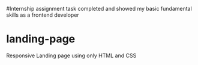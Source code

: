 #Internship assignment task completed and showed my basic fundamental skills as a frontend developer
# landing-page
Responsive Landing page using only HTML and CSS
